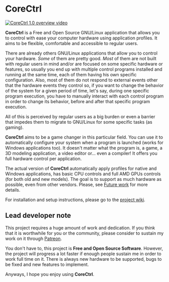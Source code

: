 # CoreCtrl
[![CoreCtrl 1.0 overview video](https://gitlab.com/corectrl/corectrl/wikis/img/overview-1.0.png)](https://www.youtube.com/watch?v=6uchS6OiwiU)

**CoreCtrl** is a Free and Open Source GNU/Linux application that allows you to control with ease your computer hardware using application profiles. It aims to be flexible, comfortable and accessible to regular users.

There are already others GNU/Linux applications that allow you to control your hardware. *Some* of them are pretty good. *Most* of them are not built with regular users in mind and/or are focused on some specific hardware or features, so usually you end up with multiple control programs installed and running at the same time, each of them having his own specific configuration. Also, most of them do not respond to external events other that the hardware events they control so, if you want to change the behavior of the system for a given period of time, let's say, during one specific program execution, you have to manually interact with each control program in order to change its behavior, before and after that specific program execution.

All of this is perceived by regular users as a big burden or even a barrier that impedes them to migrate to GNU/Linux for some specific tasks (as gaming).

**CoreCtrl** aims to be a game changer in this particular field. You can use it to automatically configure your system when a program is launched (works for Windows applications too). It doesn't matter what the program is, a game, a 3D modeling application, a video editor or... even a compiler! It offers you full hardware control per application.

The actual version of **CoreCtrl** automatically apply profiles for native and Windows applications, has basic CPU controls and full AMD GPUs controls (for both old and new models). The goal is to support as much hardware as possible, even from other vendors. Please, see [Future work](https://gitlab.com/corectrl/corectrl/wikis/home#future-work) for more details.

For installation and setup instructions, please go to the [project wiki](https://gitlab.com/corectrl/corectrl/wikis/home).

## Lead developer note
This project requires a huge amount of work and dedication. If you think that it is worthwhile for you or the community, please consider to sustain my work on it through [Patreon](https://www.patreon.com/jpalaciosdev).

You don't have to, this project is **Free and Open Source Software**. However, the project will progress a lot faster if enough people sustain me in order to work full time on it. There is always new hardware to be supported, bugs to be fixed and new features to implement.

Anyways, I hope you enjoy using **CoreCtrl**.
